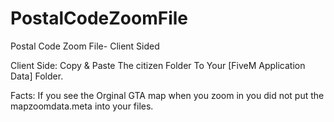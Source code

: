 # PostalCodeZoomFile
Postal Code Zoom File- Client Sided


Client Side:
Copy & Paste The citizen Folder To Your [FiveM Application Data] Folder.

Facts:
If you see the Orginal GTA map when you zoom in you did not put the mapzoomdata.meta into your files.
